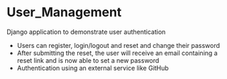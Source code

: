 # User_Management
Django application to demonstrate user authentication
- Users can register, login/logout  and reset and change their password
- After submitting the reset, the user will receive an email containing a reset link and is now able to set a new password
- Authentication using an external service like GitHub
